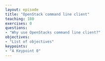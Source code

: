 ```yaml
---
layout: episode
title: "OpenStack command line client"
teaching: 180
exercises: 0
questions:
- "Why use OpenStacks command line client?"
objectives:
- "List of objectives"
keypoints:
- "A Keypoint 0"
---
```

